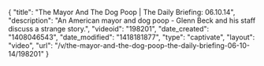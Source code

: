 {
    "title": "The Mayor And The Dog Poop | The Daily Briefing: 06.10.14",
    "description": "An American mayor and dog poop - Glenn Beck and his staff discuss a strange story.",
    "videoid": "198201",
    "date_created": "1408046543",
    "date_modified": "1418181877",
    "type": "captivate",
    "layout": "video",
    "url": "\/v\/the-mayor-and-the-dog-poop-the-daily-briefing-06-10-14\/198201"
}